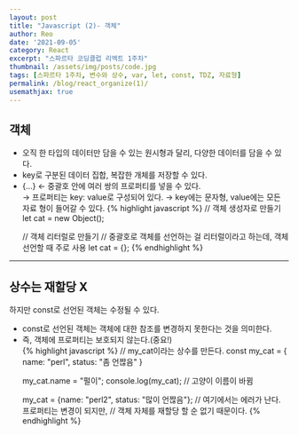 ```yaml
---
layout: post
title: "Javascript (2)- 객체"
author: Reo
date: '2021-09-05'
category: React
excerpt: "스파르타 코딩클럽 리엑트 1주차"
thumbnail: /assets/img/posts/code.jpg
tags: [스파르타 1주차, 변수와 상수, var, let, const, TDZ, 자료형]
permalink: /blog/react_organize(1)/
usemathjax: true
---
```


<h2>객체</h2>

<ul>
  <li>오직 한 타입의 데이터만 담을 수 있는 원시형과 달리, 다양한 데이터를 담을 수 있다.</li>
  <li>key로 구분된 데이터 집합, 복잡한 개체를 저장할 수 있다.</li>
  <li>{...} ← 중괄호 안에 여러 쌍의 프로퍼티를 넣을 수 있다.</li>
  → 프로퍼티는 key: value로 구성되어 있다.
  → key에는 문자형, value에는 모든 자료 형이 들어갈 수 있다.
{% highlight javascript %}
// 객체 생성자로 만들기
let cat = new Object();

// 객체 리터럴로 만들기
// 중괄호로 객체를 선언하는 걸 리터럴이라고 하는데, 객체 선언할 때 주로 사용
let cat = {};
{% endhighlight %}
</ul>

<hr/>

<h2>상수는 재할당 X</h2>
<p>하지만 const로 선언된 객체는 수정될 수 있다.</p>
<ul>
  <li>const로 선언된 객체는 객체에 대한 참조를 변경하지 못한다는 것을 의미한다.</li>
  <li>즉, 객체에 프로퍼티는 보호되지 않는다.(중요!)</li>
{% highlight javascript %}
// my_cat이라는 상수를 만든다.
const my_cat = {
 name: "perl",
 status: "좀 언짢음"
}

my_cat.name = "펄이";
console.log(my_cat); // 고양이 이름이 바뀜

my_cat = {name: "perl2", status: "많이 언짢음"};
// 여기에서는 에러가 난다. 프로퍼티는 변경이 되지만,
// 객체 자체를 재할당 할 순 없기 때문이다.
{% endhighlight %}
</ul>